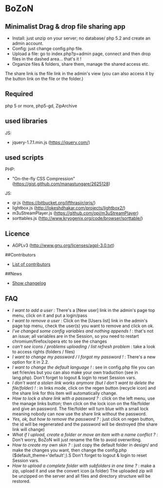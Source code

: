 # BoZoN

## Minimalist Drag & drop file sharing app

- Install: just unzip on your server; no database/ php 5.2 and create an admin account. 
- Config: just change config.php file. 
- Upload a file: go to index.php?p=admin page, connect and then drop files in the dashed area... that's it !
- Organize files & folders, share them, manage the shared access etc.

The share link is the file link in the admin's view (you can also access it by the button link on the file or the folder.)

## Required 
php 5 or more, php5-gd, ZipArchive

## used libraries
JS:
- jquery-1.7.1.min.js (https://jquery.com/)

## used scripts
PHP:
- "On-the-fly CSS Compression" (https://gist.github.com/manastungare/2625128)

JS:
- qr.js (https://bitbucket.org/lifthrasiir/qrjs/)
- lightbox.js (http://lokeshdhakar.com/projects/lightbox2/)
- m3uStreamPlayer.js (https://github.com/opi/m3uStreamPlayer)
- sorttables.js (http://www.kryogenix.org/code/browser/sorttable/)

## Licence
- AGPLv3 (http://www.gnu.org/licenses/agpl-3.0.txt)

##Contributors
- [List of contributors](contributors.md)

##News
- [Show changelog](changelog.md)

## FAQ
- _I want to add a user_ : There's a [New user] link in the admin's page top menu, click on it and put a login/pass
- _I want to remove a user_ : Click on the [Users list] link in the admin's page top menu, check the user(s) you want to remove and click on ok.
- _I've changed some config variables and nothing appends !_ : that's not an issue; all variables are in the Session, so you need to restart chromium/firefox/opera etc to see the changes 
- _can't see icons / problems uploading / list refresh problem_ : take a look to access rights (folders / files)
- _I want to change my password / I forgot my password !_ : There's a new option for it in 2.2.
- _I want to change the default language !_ : see in config.php file you can set fr/en/es but you can also make your own traduction (see in lang.php). Don't forget to logout & login to reset Session vars.
- _I don't want a stolen link works anymore (but I don't want to delete the file/folder) !_ : in links mode, click on the regen button (recycle icon) and the share link for this item will automatically change.
- _How to lock a share link with a password ?_ : click on the left menu, use the manage links button; then click on the lock icon on the file/folder and give an password. The file/folder will turn blue with a small lock meaning nobody can now use the share link without the password.
- _Yes, ok, but how to remove the password ?_ : just click on regen button, the id will be regenerated and the password will be destroyed (the share link will change)
- _What if I upload, create a folder or move an item with a name conflict ?_ : Don't worry, BoZoN will just rename the file to avoid overwriting.
- _How to create my own skin ?_ : just copy the default folder in design/ and make the changes you want, then change the config.php ($default_theme='default';).S Don't forget to logout & login to reset Session vars.
- _How to upload a complete folder with subfolders in one time ?_ : make a zip, upload it and use the convert icon (a folder) The uploaded zip will be unzipped on the server and all files and directory structure will be restored.
